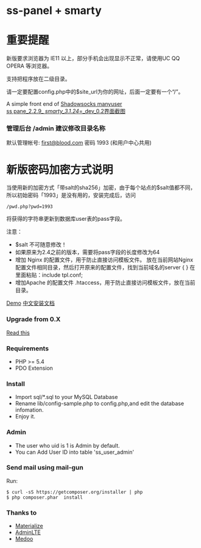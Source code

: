ss-panel + smarty
========

重要提醒
========

新版要求浏览器为 IE11 以上，部分手机会出现显示不正常，请使用UC QQ OPERA 等浏览器。

支持把程序放在二级目录。

请一定要配置config.php中的$site_url为你的网址，后面一定要有一个“/”。

A simple front end of [Shadowsocks manyuser](https://github.com/mengskysama/shadowsocks/tree/manyuser
)  
[ss pane_2.2.9_ _smarty_3.1.24_=_dev_0.2界面截图](https://github.com/xuanhuan/ss-panel/wiki/ss-pane_2.2.9_-_smarty_3.1.24_=_dev_0.2%E7%95%8C%E9%9D%A2)

### 管理后台 /admin    建议修改目录名称
默认管理帐号: first@blood.com 密码 1993
(和用户中心共用)

新版密码加密方式说明
========

当使用新的加密方式「带salt的sha256」加密，由于每个站点的$salt值都不同，所以初始密码「1993」是没有用的，安装完成后，访问
```
/pwd.php?pwd=1993
```
将获得的字符串更新到数据库user表的pass字段。

注意：

* $salt 不可随意修改！
* 如果原来为2.4之前的版本，需要将pass字段的长度修改为64
* 增加 Nginx 的配置文件，用于防止直接访问模板文件。 放在当前网站Nginx 配置文件相同目录，然后打开原来的配置文件，找到当前域名的server { } 在里面粘贴：include tpl.conf;
* 增加Apache 的配置文件 .htaccess，用于防止直接访问模板文件，放在当前目录。

[Demo](https://cattt.com) [中文安装文档](https://github.com/orvice/ss-panel/wiki/Install-Guide-zh_cn)

### Upgrade from 0.X

[Read this](https://github.com/orvice/ss-panel/blob/master/upgrade_to_v2.md)

### Requirements
* PHP >= 5.4
* PDO Extension

### Install
* Import sql/*.sql to your MySQL Database
* Rename lib/config-sample.php to config.php,and edit the database infomation.
* Enjoy it.

### Admin
* The user who uid is 1 is Admin by default.
* You can Add User ID into table 'ss_user_admin'

### Send mail using mail-gun
Run:

```
$ curl -sS https://getcomposer.org/installer | php
$ php composer.phar  install
```


### Thanks to
* [Materialize](http://materializecss.com/)
* [AdminLTE](https://github.com/almasaeed2010/AdminLTE)
* [Medoo](https://github.com/catfan/Medoo)

